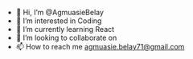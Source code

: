 - 👋 Hi, I’m @AgmuasieBelay
- 👀 I’m interested in Coding
- 🌱 I’m currently learning React
- 💞️ I’m looking to collaborate on 
- 📫 How to reach me agmuasie.belay71@gmail.com

<!---
AgmuasieBelay/AgmuasieBelay is a ✨ special ✨ repository because its `README.md` (this file) appears on your GitHub profile.
You can click the Preview link to take a look at your changes.
--->
